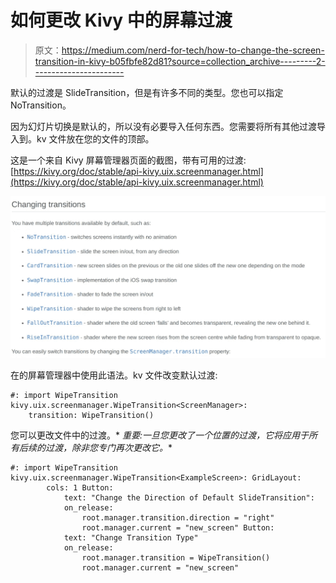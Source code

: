 # 如何更改 Kivy 中的屏幕过渡

> 原文：<https://medium.com/nerd-for-tech/how-to-change-the-screen-transition-in-kivy-b05fbfe82d81?source=collection_archive---------2----------------------->

默认的过渡是 SlideTransition，但是有许多不同的类型。您也可以指定 NoTransition。

因为幻灯片切换是默认的，所以没有必要导入任何东西。您需要将所有其他过渡导入到。kv 文件放在您的文件的顶部。

这是一个来自 Kivy 屏幕管理器页面的截图，带有可用的过渡:[https://kivy.org/doc/stable/api-kivy.uix.screenmanager.html](https://kivy.org/doc/stable/api-kivy.uix.screenmanager.html)

![](img/44ea5452ec0bc71df64023a628384a26.png)

在的屏幕管理器中使用此语法。kv 文件改变默认过渡:

```
#: import WipeTransition kivy.uix.screenmanager.WipeTransition<ScreenManager>:
    transition: WipeTransition()
```

您可以更改文件中的过渡。* *重要:一旦您更改了一个位置的过渡，它将应用于所有后续的过渡，除非您专门再次更改它。**

```
#: import WipeTransition kivy.uix.screenmanager.WipeTransition<ExampleScreen>: GridLayout:
        cols: 1 Button:
            text: "Change the Direction of Default SlideTransition":
            on_release:
                root.manager.transition.direction = "right"
                root.manager.current = "new_screen" Button:
            text: "Change Transition Type"
            on_release:
                root.manager.transition = WipeTransition()
                root.manager.current = "new_screen"
```